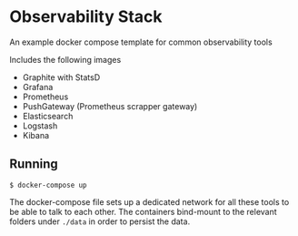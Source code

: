 # Observability Stack

An example docker compose template for common observability tools

Includes the following images

* Graphite with StatsD
* Grafana
* Prometheus
* PushGateway (Prometheus scrapper gateway)
* Elasticsearch
* Logstash
* Kibana


## Running

```$ docker-compose up```

The docker-compose file sets up a dedicated network for all these tools to be able to talk to each other.
The containers bind-mount to the relevant folders under `./data` in order to persist the data.
